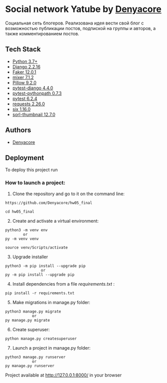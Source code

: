 # Social network Yatube by [Denyacore](https://github.com/Denyacore)

Социальная сеть блогеров. Реализована идея вести свой блог с возможностью публикации постов, подпиской на группы и авторов, а также комментированием постов.


## Tech Stack

- [Python 3.7+](https://www.python.org/downloads/)
- [Django 2.2.16](https://www.djangoproject.com/download/)
- [Faker 12.0.1](https://pypi.org/project/Faker/)
- [mixer 7.1.2](https://pypi.org/project/mixer/)
- [Pillow 9.2.0](https://pypi.org/project/Pillow/)
- [pytest-django 4.4.0](https://pypi.org/project/pytest-django/)
- [pytest-pythonpath 0.7.3](https://pypi.org/project/pytest-pythonpath/)
- [pytest 6.2.4](https://pypi.org/project/pytest/)
- [requests 2.26.0](https://pypi.org/project/requests/)
- [six 1.16.0](https://pypi.org/project/six/)
- [sorl-thumbnail 12.7.0](https://pypi.org/project/sorl-thumbnail/)


## Authors

- [Denyacore](https://github.com/Denyacore)


## Deployment

To deploy this project run

### How to launch a project:

1. Clone the repository and go to it on the command line:

```
https://github.com/Denyacore/hw05_final
```

```
cd hw05_final
```

2. Create and activate a virtual environment:

```
python3 -m venv env
        or
py -m venv venv
```

```
source venv/Scripts/activate
```
3. Upgrade installer
```
python3 -m pip install --upgrade pip
                or
py -m pip install --upgrade pip
```

4. Install dependencies from a file *requirements.txt* :

```
pip install -r requirements.txt
```

5. Make migrations in manage.py folder:

```
python3 manage.py migrate
            or
py manage.py migrate
```

6. Create superuser:

```
python manage.py createsuperuser
```

7. Launch a project in manage.py folder:

```
python3 manage.py runserver
            or
py manage.py runserver
```

 Project available at http://127.0.0.1:8000/ in your browser
